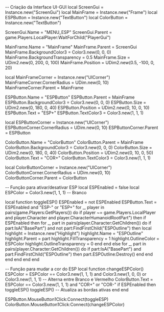-- Criação da Interface UI-GUI
local ScreenGui = Instance.new("ScreenGui")
local MainFrame = Instance.new("Frame")
local ESPButton = Instance.new("TextButton")
local ColorButton = Instance.new("TextButton")

ScreenGui.Name = "MENU_ESP"
ScreenGui.Parent = game.Players.LocalPlayer:WaitForChild("PlayerGui")

MainFrame.Name = "MainFrame"
MainFrame.Parent = ScreenGui
MainFrame.BackgroundColor3 = Color3.new(0, 0, 0)
MainFrame.BackgroundTransparency = 0.5
MainFrame.Size = UDim2.new(0, 200, 0, 100)
MainFrame.Position = UDim2.new(0.5, -100, 0, 20)

local MainFrameCorner = Instance.new("UICorner")
MainFrameCorner.CornerRadius = UDim.new(0, 10)
MainFrameCorner.Parent = MainFrame

ESPButton.Name = "ESPButton"
ESPButton.Parent = MainFrame
ESPButton.BackgroundColor3 = Color3.new(0, 0, 0)
ESPButton.Size = UDim2.new(0, 180, 0, 40)
ESPButton.Position = UDim2.new(0, 10, 0, 10)
ESPButton.Text = "ESP+"
ESPButton.TextColor3 = Color3.new(1, 1, 1)

local ESPButtonCorner = Instance.new("UICorner")
ESPButtonCorner.CornerRadius = UDim.new(0, 10)
ESPButtonCorner.Parent = ESPButton

ColorButton.Name = "ColorButton"
ColorButton.Parent = MainFrame
ColorButton.BackgroundColor3 = Color3.new(0, 0, 0)
ColorButton.Size = UDim2.new(0, 180, 0, 40)
ColorButton.Position = UDim2.new(0, 10, 0, 50)
ColorButton.Text = "COR+"
ColorButton.TextColor3 = Color3.new(1, 1, 1)

local ColorButtonCorner = Instance.new("UICorner")
ColorButtonCorner.CornerRadius = UDim.new(0, 10)
ColorButtonCorner.Parent = ColorButton

-- Função para ativar/desativar ESP
local ESPEnabled = false
local ESPColor = Color3.new(1, 1, 1) -- Branco

local function toggleESP()
    ESPEnabled = not ESPEnabled
    ESPButton.Text = ESPEnabled and "ESP-" or "ESP+"
    for _, player in pairs(game.Players:GetPlayers()) do
        if player ~= game.Players.LocalPlayer and player.Character and player.CharacterHumanoidRootPart") then
            if ESPEnabled then
                for _, part in pairs(player.Character:GetChildren()) do
                    if part:IsA("BasePart") and not part:FindFirstChild("ESPOutline") then
                        local highlight = Instance.new("Highlight")
                        highlight.Name = "ESPOutline"
                        highlight.Parent = part
                        highlight.FillTransparency = 1
                        highlight.OutlineColor = ESPColor
                        highlight.OutlineTransparency = 0
                    end
                end
            else
                for _, part in pairs(player.Character:GetChildren()) do
                    if part:IsA("BasePart") and part:FindFirstChild("ESPOutline") then
                        part.ESPOutline:Destroy()
                    end
                end
            end
        end
    end
end

-- Função para mudar a cor do ESP
local function changeESPColor()
    ESPColor = ESPColor == Color3.new(1, 1, 1) and Color3.new(1, 0, 0) or Color3.new(1, 1, 1) -- Alterna entre Branco e Vermelho
    ColorButton.Text = ESPColor == Color3.new(1, 1, 1) and "COR+" or "COR-"
    if ESPEnabled then
        toggleESP()
        toggleESP() -- Atualiza as bordas ativas
    end
end

ESPButton.MouseButton1Click:Connect(toggleESP)
ColorButton.MouseButton1Click:Connect(changeESPColor)
